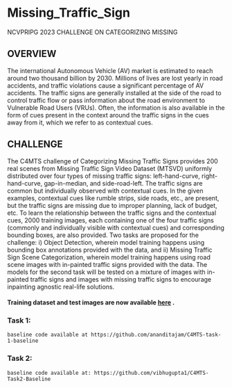 # Missing_Traffic_Sign
NCVPRIPG 2023 CHALLENGE ON CATEGORIZING MISSING
## OVERVIEW
The international Autonomous Vehicle (AV) market is estimated to reach around two thousand billion by 2030. Millions of lives are lost yearly in road accidents, and traffic violations cause a significant percentage of AV accidents. The traffic signs are generally installed at the side of the road to control traffic flow or pass information about the road environment to Vulnerable Road Users (VRUs). Often, the information is also available in the form of cues present in the context around the traffic signs in the cues away from it, which we refer to as contextual cues.

## CHALLENGE
The C4MTS challenge of Categorizing Missing Traffic Signs provides 200 real scenes from Missing Traffic Sign Video Dataset (MTSVD) uniformly distributed over four types of missing traffic signs: left-hand-curve, right-hand-curve, gap-in-median, and side-road-left. The traffic signs are common but individually observed with contextual cues. In the given examples, contextual cues like rumble strips, side roads, etc., are present, but the traffic signs are missing due to improper planning, lack of budget, etc. To learn the relationship between the traffic signs and the contextual cues, 2000 training images, each containing one of the four traffic signs (commonly and individually visible with contextual cues) and corresponding bounding boxes, are also provided. Two tasks are proposed for the challenge: i) Object Detection, wherein model training happens using bounding box annotations provided with the data, and ii) Missing Traffic Sign Scene Categorization, wherein model training happens using road scene images with in-painted traffic signs provided with the data. The models for the second task will be tested on a mixture of images with in-painted traffic signs and images with missing traffic signs to encourage inpainting agnostic real-life solutions.

#### Training dataset and test images are now available [here](https://idd.insaan.iiit.ac.in/) .

### Task 1:

`baseline code available at https://github.com/ananditajam/C4MTS-task-1-baseline`
### Task 2:
`baseline code available at: https://github.com/vibhugupta1/C4MTS-Task2-Baseline`
